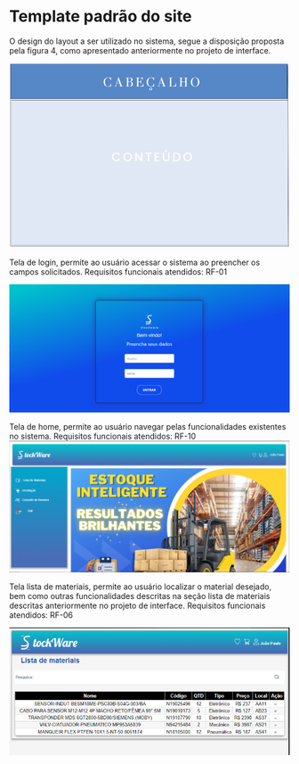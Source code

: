 # Template padrão do site 

 O design do layout a ser utilizado no sistema, segue  a disposição proposta pela figura 4, como apresentado anteriormente no projeto de interface.

 ![Exemplo de Wireframe](img/templatesw.png)

Tela de login, permite ao usuário acessar o sistema ao preencher os campos solicitados. Requisitos funcionais atendidos: RF-01

![Exemplo de Wireframe](img/telaloginsw.PNG)

Tela de home, permite ao usuário navegar pelas funcionalidades existentes no sistema.  Requisitos funcionais atendidos: RF-10
![Exemplo de Wireframe](img/telahome.PNG)

Tela lista de materiais, permite ao usuário localizar o material desejado, bem como outras funcionalidades descritas na seção lista de materiais descritas anteriormente no projeto de interface. Requisitos funcionais atendidos: RF-06

![Exemplo de Wireframe](img/telalista.PNG)

